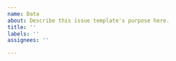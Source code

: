 ```yaml
---
name: Data
about: Describe this issue template's purpose here.
title: ''
labels: ''
assignees: ''

---
```



